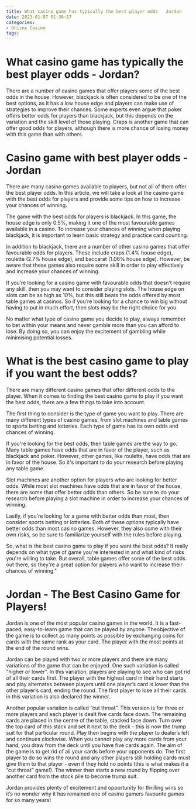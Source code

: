 ```yaml
---
title: What casino game has typically the best player odds   Jordan
date: 2023-01-07 01:36:17
categories:
- Online Casino
tags:
---
```



#  What casino game has typically the best player odds - Jordan?

There are a number of casino games that offer players some of the best odds in the house. However, blackjack is often considered to be one of the best options, as it has a low house edge and players can make use of strategies to improve their chances. Some experts even argue that poker offers better odds for players than blackjack, but this depends on the variation and the skill level of those playing. Craps is another game that can offer good odds for players, although there is more chance of losing money with this game than with others.

#  Casino game with best player odds - Jordan

There are many casino games available to players, but not all of them offer the best player odds. In this article, we will take a look at the casino game with the best odds for players and provide some tips on how to increase your chances of winning.

The game with the best odds for players is blackjack. In this game, the house edge is only 0.5%, making it one of the most favourable games available in a casino. To increase your chances of winning when playing blackjack, it is important to learn basic strategy and practice card counting.

In addition to blackjack, there are a number of other casino games that offer favourable odds for players. These include craps (1.4% house edge), roulette (2.7% house edge), and baccarat (1.06% house edge). However, be aware that these games also require some skill in order to play effectively and increase your chances of winning.

If you’re looking for a casino game with favourable odds that doesn’t require any skill, then you may want to consider playing slots. The house edge on slots can be as high as 10%, but this still beats the odds offered by most table games at casinos. So if you’re looking for a chance to win big without having to put in much effort, then slots may be the right choice for you.

No matter what type of casino game you decide to play, always remember to bet within your means and never gamble more than you can afford to lose. By doing so, you can enjoy the excitement of gambling while minimising potential losses.

#  What is the best casino game to play if you want the best odds?

There are many different casino games that offer different odds to the player. When it comes to finding the best casino game to play if you want the best odds, there are a few things to take into account.

The first thing to consider is the type of game you want to play. There are many different types of casino games, from slot machines and table games to sports betting and lotteries. Each type of game has its own odds and chances of winning.

If you're looking for the best odds, then table games are the way to go. Many table games have odds that are in favor of the player, such as blackjack and poker. However, other games, like roulette, have odds that are in favor of the house. So it's important to do your research before playing any table game.

Slot machines are another option for players who are looking for better odds. While most slot machines have odds that are in favor of the house, there are some that offer better odds than others. So be sure to do your research before playing a slot machine in order to increase your chances of winning.

Lastly, if you're looking for a game with better odds than most, then consider sports betting or lotteries. Both of these options typically have better odds than most casino games. However, they also come with their own risks, so be sure to familiarize yourself with the rules before playing.

So, what is the best casino game to play if you want the best odds? It really depends on what type of game you're interested in and what kind of risks you're willing to take. But overall, table games offer some of the best odds out there, so they're a great option for players who want to increase their chances of winning."

#  Jordan - The Best Casino Game for Players!

Jordan is one of the most popular casino games in the world. It is a fast-paced, easy-to-learn game that can be played by anyone. Theobjective of the game is to collect as many points as possible by exchanging coins for cards with the same rank as your card. The player with the most points at the end of the round wins.

Jordan can be played with two or more players and there are many variations of the game that can be enjoyed. One such variation is called “higher or lower”. In this variation, players are playing to see who can got rid of all their cards first. The player with the highest card in their hand starts and play alternates between players until one player’s card is lower than the other player’s card, ending the round. The first player to lose all their cards in this variation is also declared the winner.

Another popular variation is called “cut throat”. This version is for three or more players and each player is dealt five cards face down. The remaining cards are placed in the centre of the table, stacked face down. Turn over the top card of this stack and set it next to the deck - this is now the trump suit for that particular round. Play then begins with the player to dealer’s left and continues clockwise. When you cannot play any more cards from your hand, you draw from the deck until you have five cards again. The aim of the game is to get rid of all your cards before your opponents do. The first player to do so wins the round and any other players still holding cards must give them to that player - even if they hold no points (this is what makes it a “cut throat” game!). The winner then starts a new round by flipping over another card from the stock pile to become trump suit.

Jordan provides plenty of excitement and opportunity for thrilling wins so it’s no wonder why it has remained one of casino gamers favourite games for so many years!